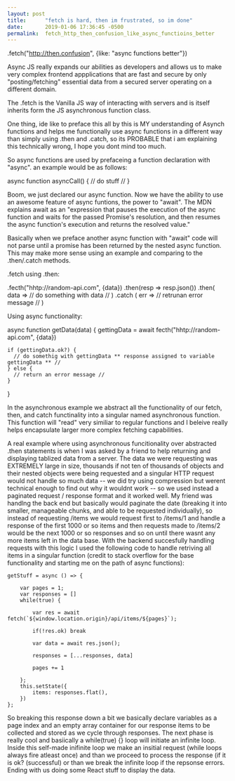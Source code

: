 ```yaml
---
layout: post
title:      "fetch is hard, then im frustrated, so im done"
date:       2019-01-06 17:36:45 -0500
permalink:  fetch_http_then_confusion_like_async_functioins_better
---
```


.fetch("http://then.confusion", {like: "async functions better"})

Async JS really expands our abilities as developers and  allows us to make very complex frontend appplications that are fast and secure by only "posting/fetching" essential data from a secured server operating on a different domain.

The .fetch is the Vanilla JS way of interacting with servers and is itself inherits form the JS  asynchronous function class.

One thing, ide like to preface this all by this is MY understanding of Asynch functions and helps me functionally use async functions in a different way than simply using .then and .catch, so its PROBABLE that i am explaining this technically wrong, I hope you dont mind too much.

So async functions are used by prefaceing a function declaration with "async".   an example would be as follows:

async function asyncCall() {
     // do stuff //
}

Boom, we just declared our async function.  Now we have the ability to use an awesome feature of async funtions, the power to "await".  The MDN explains await as an "expression that pauses the execution of the async function and waits for the passed Promise's resolution, and then resumes the async function's execution and returns the resolved value."

Basically when we preface another async function with "await" code will not parse until a promise has been returned by the nested async function.   This may make more sense using an example and comparing to the .then/.catch methods.

.fetch using .then:

.fecth("hhtp://random-api.com", {data})
  .then(resp => resp.json())
	.then( data => // do something with data // )
	.catch ( err => // retrunan error message // )
	
Using async functionality:

async function getData(data) {
  gettingData = await fecth("hhtp://random-api.com", {data})
	
	if (gettingData.ok?) {
	  // do somethig with gettingData ** response assigned to variable gettingData ** //
	} else {
	  // return an error message //
	}
}

In the asynchronous example we abstract all the functionality of our fetch, then, and catch functinality into a singular named asynchronous function.  This function will "read" very similiar to regular functions and I beleive really helps encapsulate larger more complex fetching capabilities.

A real example where using asynchronous funcitionality over abstracted .then statements is when I was asked by a friend to help returning and displaying tablized data from a server.  The data we were requesting was EXTREMELY large in size, thousands if not ten of thousands of objects and their nested objects were being requested and a singular HTTP request would not handle so much data -- we did try using compression but werent technical enough to find out why it wouldnt work -- so we used instead a paginated request / response format and it worked well.  My friend was handlng the back end but basically would paginate the date (breaking it into smaller, manageable chunks, and able to be requested individually), so instead of requesting /items we would request first to /items/1 and handle a response of the first 1000 or so items and then requests made to /items/2 would be the next 1000 or so responses and so on until there wasnt any more items left in the data base.  With the backend succesfully handling requests with this logic I used the following code to handle retriving all items in a singular function (credit to stack overflow for the base functionality and starting me on the path of async functions):

    getStuff = async () => {

        var pages = 1;
        var responses = []
        while(true) {
    
            var res = await fetch(`${window.location.origin}/api/items/${pages}`);
    
            if(!res.ok) break
    
            var data = await res.json();

            responses = [...responses, data]

            pages += 1
    
        };
        this.setState({
            items: responses.flat(),
        })
    };
		
So breaking this response down a bit we basically declare variables as a page index and an empty array container for our response items to be collected and stored as we cycle through responses.  The next phase is really cool and basiically a while(true) {} loop will initiate an infinite loop.  Inside this self-made inifinite loop we make an insitial request (while loops always fire atleast once) and than we proceed to process the response (if it is ok? (successful) or than we break the infinite loop if the repsonse errors.  Ending with us doing some React stuff to display the data.


